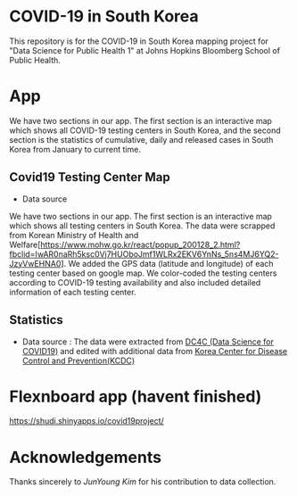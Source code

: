# COVID-19 in South Korea
This repository is for the COVID-19 in South Korea mapping project for "Data Science for Public Health 1" at Johns Hopkins Bloomberg School of Public Health. 

# App

We have two sections in our app. The first section is an interactive map which shows all COVID-19 testing centers in South Korea, and the second section is the statistics of cumulative, daily and released cases in South Korea from January to current time. 

## Covid19 Testing Center Map 
* Data source
  
We have two sections in our app. The first section is an interactive map which shows all testing centers in South Korea. The data were scrapped from Korean Ministry of Health and Welfare[https://www.mohw.go.kr/react/popup_200128_2.html?fbclid=IwAR0naRh5ksc0Vj7HUOboJmf1WLRx2EKV6YnNs_5ns4MJ6YQ2-JzyVwEHNA0]. We added the GPS data (latitude and longitude) of each testing center based on google map. We color-coded the testing centers according to COVID-19 testing availability and also included detailed information of each testing center. 

## Statistics 
* Data source
  : The data were extracted from [DC4C (Data Science for COVID19)](https://github.com/jihoo-kim/Data-Science-for-COVID-19) and edited with additional data from [Korea Center for Disease Control and Prevention(KCDC)](https://www.cdc.go.kr/cdc_eng/)
  
# Flexnboard app (havent finished)
https://shudi.shinyapps.io/covid19project/

# Acknowledgements
Thanks sincerely to *JunYoung Kim* for his contribution to data collection.

